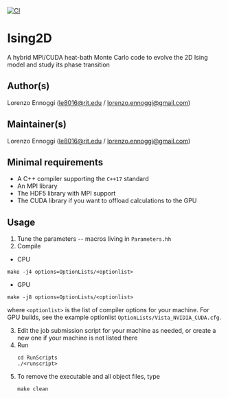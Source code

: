 [![CI](https://github.com/lennoggi/Ising2D/actions/workflows/CI.yml/badge.svg)](https://github.com//lennoggi/Ising2D/actions/workflows/CI.yml)

# Ising2D
A hybrid MPI/CUDA heat-bath Monte Carlo code to evolve the 2D Ising model and study its phase transition

## Author(s)
Lorenzo Ennoggi (<le8016@rit.edu> / <lorenzo.ennoggi@gmail.com>)

## Maintainer(s)
Lorenzo Ennoggi (<le8016@rit.edu> / <lorenzo.ennoggi@gmail.com>)


## Minimal requirements
- A C++ compiler supporting the `C++17` standard
- An MPI library
- The HDF5 library with MPI support
- The CUDA library if you want to offload calculations to the GPU

## Usage
1. Tune the parameters -- macros living in `Parameters.hh`
2. Compile
  - CPU
   ```
   make -j4 options=OptionLists/<optionlist>
   ```
  - GPU
   ```
   make -j8 options=OptionLists/<optionlist>
   ```
   where `<optionlist>` is the list of compiler options for your machine. For GPU builds, see the example optionlist `OptionLists/Vista_NVIDIA_CUDA.cfg`.

3. Edit the job submission script for your machine as needed, or create a new one if your machine is not listed there
4. Run
   ```
   cd RunScripts
   ./<runscript>
   ```
5. To remove the executable and all object files, type
   ```
   make clean
   ```
